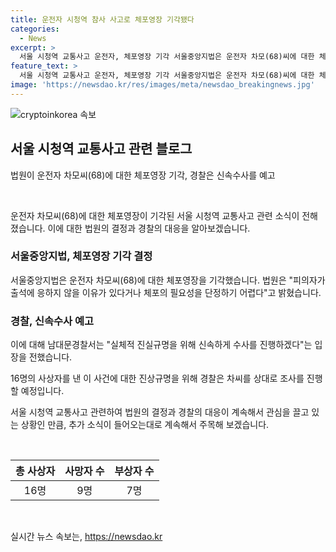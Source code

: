 ```yaml
---
title: 운전자 시청역 참사 사고로 체포영장 기각됐다
categories:
  - News
excerpt: >
  서울 시청역 교통사고 운전자, 체포영장 기각 서울중앙지법은 운전자 차모(68)씨에 대한 체포영장을 기각했다. 차씨는 사망 9명, 부상 7명을 낸 사고 운전자로 추돌 사고를 일으킨 뒤 병원에 입원 중이다. 경찰은 차씨를 조사해 급발진 주장과 역주행 도로 진술을 확인할 예정이다. 함께, 경찰은 신속한 수사를 통해 실체적 진실을 규명하겠다고 밝혔다.
feature_text: >
  서울 시청역 교통사고 운전자, 체포영장 기각 서울중앙지법은 운전자 차모(68)씨에 대한 체포영장을 기각했다. 차씨는 사망 9명, 부상 7명을 낸 사고 운전자로 추돌 사고를 일으킨 뒤 병원에 입원 중이다. 경찰은 차씨를 조사해 급발진 주장과 역주행 도로 진술을 확인할 예정이다. 함께, 경찰은 신속한 수사를 통해 실체적 진실을 규명하겠다고 밝혔다.
image: 'https://newsdao.kr/res/images/meta/newsdao_breakingnews.jpg'
---
```


<p><img src="https://newsdao.kr/res/images/meta/newsdao_breakingnews.jpg" alt="cryptoinkorea 속보" /></p>

<h2 data-ke-size="size26">서울 시청역 교통사고 관련 블로그</h2>

<p>법원이 운전자 차모씨(68)에 대한 체포영장 기각, 경찰은 신속수사를 예고</p>

<p data-ke-size="size16">&nbsp;</p>

<p>운전자 차모씨(68)에 대한 체포영장이 기각된 서울 시청역 교통사고 관련 소식이 전해졌습니다. 이에 대한 법원의 결정과 경찰의 대응을 알아보겠습니다.</p>

<h3>서울중앙지법, 체포영장 기각 결정</h3>

<p>서울중앙지법은 운전자 차모씨(68)에 대한 체포영장을 기각했습니다. 법원은 "피의자가 출석에 응하지 않을 이유가 있다거나 체포의 필요성을 단정하기 어렵다"고 밝혔습니다.</p>

<h3>경찰, 신속수사 예고</h3>

<p>이에 대해 남대문경찰서는 "실체적 진실규명을 위해 신속하게 수사를 진행하겠다"는 입장을 전했습니다.</p>

<p>16명의 사상자를 낸 이 사건에 대한 진상규명을 위해 경찰은 차씨를 상대로 조사를 진행할 예정입니다.</p>

<p>서울 시청역 교통사고 관련하여 법원의 결정과 경찰의 대응이 계속해서 관심을 끌고 있는 상황인 만큼, 추가 소식이 들어오는대로 계속해서 주목해 보겠습니다.</p>

<p data-ke-size="size16">&nbsp;</p>

<table>
    <thead>
        <tr>
            <th style="text-align: center;">총 사상자</th>
            <th style="text-align: center;">사망자 수</th>
            <th style="text-align: center;">부상자 수</th>
        </tr>
    </thead>
    <tbody>
        <tr>
            <td style="text-align: center;">16명</td>
            <td style="text-align: center;">9명</td>
            <td style="text-align: center;">7명</td>
        </tr>
    </tbody>
</table>

<p data-ke-size="size16">&nbsp;</p>
실시간 뉴스 속보는, <a href="https://newsdao.kr" rel="dofollow">https://newsdao.kr</a>


